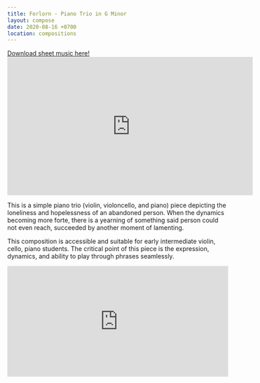 ```yaml
---
title: Forlorn - Piano Trio in G Minor
layout: compose
date: 2020-08-16 +0700
location: compositions
---
```


<div class="button">
    <a href="https://www.sheetmusicplus.com/title/21859580" target="_blank" onclick="ga('send', 'event', 'buttons', 'download', 'comp-forlorn')">Download sheet music here!</a>
</div>

<iframe width="560" height="315" src="https://www.youtube.com/embed/VRT3gXBv8Ig" frameborder="0" allow="accelerometer; autoplay; clipboard-write; encrypted-media; gyroscope; picture-in-picture" allowfullscreen></iframe>

This is a simple piano trio (violin, violoncello, and piano) piece depicting the loneliness and hopelessness of an abandoned person. When the dynamics becoming more forte, there is a yearning of something said person could not even reach, succeeded by another moment of lamenting.

This composition is accessible and suitable for early intermediate violin, cello, piano students. The critical point of this piece is the expression, dynamics, and ability to play through phrases seamlessly.

<iframe src="https://audiomack.com/embed/song/cgdl/forlorn?background=1" scrolling="no" width="100%" height="252" scrollbars="no" frameborder="0"></iframe>